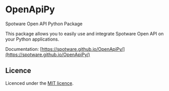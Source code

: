 # OpenApiPy

Spotware Open API Python Package

This package allows you to easily use and integrate Spotware Open API on your Python applications.

Documentation: [https://spotware.github.io/OpenApiPy/](https://spotware.github.io/OpenApiPy/)

## Licence

Licenced under the [MIT licence](LICENSE).
